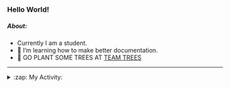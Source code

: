 ### Hello World!

##### About:
- Currently I am a student.
- 🌱 I’m learning how to make better documentation.
- 🌱 GO PLANT SOME TREES AT [TEAM TREES](https://teamtrees.org/)

---
<details>
  <summary>:zap: My Activity:</summary>
  
<!--START_SECTION:waka-->
![Code Time](http://img.shields.io/badge/Code%20Time-1%2C153%20hrs%2033%20mins-blue)

**I'm a Night 🦉** 

```text
🌞 Morning                1644 commits        ██░░░░░░░░░░░░░░░░░░░░░░░   09.65 % 
🌆 Daytime                5924 commits        █████████░░░░░░░░░░░░░░░░   34.77 % 
🌃 Evening                4860 commits        ███████░░░░░░░░░░░░░░░░░░   28.53 % 
🌙 Night                  4609 commits        ███████░░░░░░░░░░░░░░░░░░   27.05 % 
```
📅 **I'm Most Productive on Wednesday** 

```text
Monday                   2487 commits        ████░░░░░░░░░░░░░░░░░░░░░   14.60 % 
Tuesday                  2278 commits        ███░░░░░░░░░░░░░░░░░░░░░░   13.37 % 
Wednesday                3964 commits        ██████░░░░░░░░░░░░░░░░░░░   23.27 % 
Thursday                 2131 commits        ███░░░░░░░░░░░░░░░░░░░░░░   12.51 % 
Friday                   1719 commits        ███░░░░░░░░░░░░░░░░░░░░░░   10.09 % 
Saturday                 1510 commits        ██░░░░░░░░░░░░░░░░░░░░░░░   08.86 % 
Sunday                   2948 commits        ████░░░░░░░░░░░░░░░░░░░░░   17.30 % 
```


📊 **This Week I Spent My Time On** 

```text
🔥 Editors: 
VS Code                  48 mins             █████████████████████████   100.00 % 

🐱‍💻 Projects: 
CSF31                    47 mins             █████████████████████████   98.12 % 
praise                   0 secs              ░░░░░░░░░░░░░░░░░░░░░░░░░   01.88 % 
```


 Last Updated on 01/08/2023 16:10:20 UTC
<!--END_SECTION:waka-->
</details>
